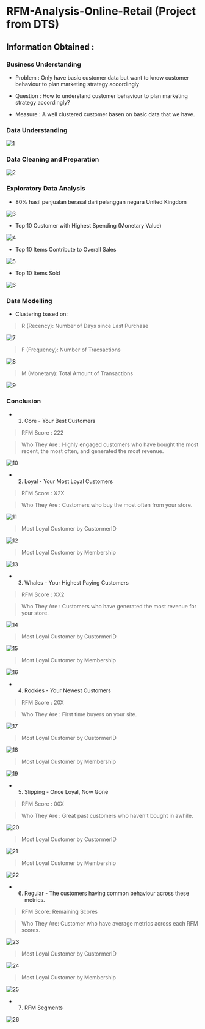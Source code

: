 # RFM-Analysis-Online-Retail (Project from DTS)

## Information Obtained :
### Business Understanding
- Problem : Only have basic customer data but want to know customer behaviour to plan marketing strategy accordingly

- Question : How to understand customer behaviour to plan marketing strategy accordingly?

- Measure : A well clustered customer basen on basic data that we have.

### Data Understanding


![1](https://user-images.githubusercontent.com/35904444/102911291-68e88800-44ae-11eb-8a67-3b6aab597461.PNG)


### Data Cleaning and Preparation


![2](https://user-images.githubusercontent.com/35904444/102911455-a77e4280-44ae-11eb-98bc-32cf203ae905.PNG)


### Exploratory Data Analysis

- 80% hasil penjualan berasal dari pelanggan negara United Kingdom


![3](https://user-images.githubusercontent.com/35904444/102911854-37bc8780-44af-11eb-93d1-77fdfc8b6aac.PNG)


- Top 10 Customer with Highest Spending (Monetary Value)


![4](https://user-images.githubusercontent.com/35904444/102912043-89fda880-44af-11eb-90fd-ef1bd656943f.PNG)

- Top 10 Items Contribute to Overall Sales


![5](https://user-images.githubusercontent.com/35904444/102912046-8b2ed580-44af-11eb-95c3-fb6b740c147b.PNG)


- Top 10 Items Sold


![6](https://user-images.githubusercontent.com/35904444/102912049-8bc76c00-44af-11eb-8eb2-d8acac23ec30.PNG)


### Data Modelling

- Clustering based on:

> R (Recency): Number of Days since Last Purchase

![7](https://user-images.githubusercontent.com/35904444/102912808-76067680-44b0-11eb-8b1e-939c5a04b60c.PNG)


> F (Frequency): Number of Tracsactions


![8](https://user-images.githubusercontent.com/35904444/102912814-77d03a00-44b0-11eb-982f-eaf986bca622.PNG)


> M (Monetary): Total Amount of Transactions


![9](https://user-images.githubusercontent.com/35904444/102912825-7a329400-44b0-11eb-9724-88b07f094fdf.PNG)


### Conclusion

- 1. Core - Your Best Customers
> RFM Score : 222

> Who They Are : Highly engaged customers who have bought the most recent, the most often, and generated the most revenue.


![10](https://user-images.githubusercontent.com/35904444/102914090-5f611f00-44b2-11eb-80fe-668c563fad57.PNG)


- 2. Loyal - Your Most Loyal Customers
> RFM Score : X2X

> Who They Are : Customers who buy the most often from your store.


![11](https://user-images.githubusercontent.com/35904444/102914332-b2d36d00-44b2-11eb-9911-bf6a8e1cdeab.PNG)


> Most Loyal Customer by CustormerID


![12](https://user-images.githubusercontent.com/35904444/102914338-b4049a00-44b2-11eb-8a49-40e63c9b5138.PNG)


> Most Loyal Customer by Membership


![13](https://user-images.githubusercontent.com/35904444/102914342-b49d3080-44b2-11eb-9482-01627c486286.PNG)


- 3. Whales - Your Highest Paying Customers

> RFM Score : XX2

> Who They Are : Customers who have generated the most revenue for your store.


![14](https://user-images.githubusercontent.com/35904444/102914688-4442df00-44b3-11eb-9001-2a91a2be20fe.PNG)


> Most Loyal Customer by CustormerID


![15](https://user-images.githubusercontent.com/35904444/102914692-460ca280-44b3-11eb-864b-fbd3894bdec6.PNG)


> Most Loyal Customer by Membership


![16](https://user-images.githubusercontent.com/35904444/102914694-46a53900-44b3-11eb-85b0-9c18ae385cbb.PNG)


- 4. Rookies - Your Newest Customers

> RFM Score : 20X

> Who They Are : First time buyers on your site.


![17](https://user-images.githubusercontent.com/35904444/102915100-d3e88d80-44b3-11eb-8a0a-1a9a1baa41bb.PNG)


> Most Loyal Customer by CustormerID


![18](https://user-images.githubusercontent.com/35904444/102915104-d5b25100-44b3-11eb-9e2f-046f7b8c4f08.PNG)


> Most Loyal Customer by Membership


![19](https://user-images.githubusercontent.com/35904444/102915093-d21eca00-44b3-11eb-9bb2-5c7914e661a6.PNG)


- 5. Slipping - Once Loyal, Now Gone

> RFM Score : 00X

> Who They Are : Great past customers who haven't bought in awhile.

![20](https://user-images.githubusercontent.com/35904444/102915805-f9c26200-44b4-11eb-99d5-f3b33a339d47.PNG)


> Most Loyal Customer by CustormerID


![21](https://user-images.githubusercontent.com/35904444/102915810-fb8c2580-44b4-11eb-8650-e1fb661d1c65.PNG)


> Most Loyal Customer by Membership


![22](https://user-images.githubusercontent.com/35904444/102915812-fcbd5280-44b4-11eb-808c-bb970a6248ac.PNG)


- 6. Regular - The customers having common behaviour across these metrics.

> RFM Score: Remaining Scores

> Who They Are: Customer who have average metrics across each RFM scores.


![23](https://user-images.githubusercontent.com/35904444/102915816-fd55e900-44b4-11eb-85d6-502a46e3550e.PNG)


> Most Loyal Customer by CustormerID


![24](https://user-images.githubusercontent.com/35904444/102915818-fdee7f80-44b4-11eb-9f8b-8f946ee71fab.PNG)


> Most Loyal Customer by Membership


![25](https://user-images.githubusercontent.com/35904444/102915820-fe871600-44b4-11eb-8608-f6852ca7aaa4.PNG)


- 7. RFM Segments


![26](https://user-images.githubusercontent.com/35904444/102915825-ffb84300-44b4-11eb-9a01-97297d188666.PNG)

